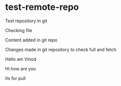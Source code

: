 # test-remote-repo
Test repository in git

Checking file

Content added in git repo
  
Changes made in git repository to check full and fetch
 
Hello am Vinod

Hi how are you

Its for pull


